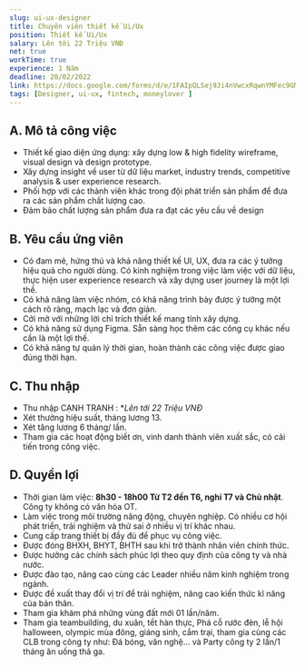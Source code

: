 ```yaml
---
slug: ui-ux-designer
title: Chuyên viên thiết kế Ui/Ux
position: Thiết kế Ui/Ux
salary: Lên tới 22 Triệu VNĐ
net: true
workTime: true
experience: 1 Năm
deadline: 20/02/2022
link: https://docs.google.com/forms/d/e/1FAIpQLSej9Ji4nVwcxRqwnYMFec9GMv3uYOpMD2vaskgfbVI4z3UjAA/viewform?usp=pp_url&entry.118037241=Ui/Ux+Designer
tags: [Designer, ui-ux, fintech, moneylover ]
---
```


## A. Mô tả công việc
- Thiết kế giao diện ứng dụng: xây dựng low & high fidelity wireframe, visual design và design prototype.
- Xây dựng insight về user từ dữ liệu market, industry trends, competitive analysis & user experience research.
- Phối hợp với các thành viên khác trong đội phát triển sản phẩm để đưa ra các sản phẩm chất lượng cao.
- Đảm bảo chất lượng sản phẩm đưa ra đạt các yêu cầu về design
 
## B. Yêu cầu ứng viên
- Có đam mê, hứng thú và khả năng thiết kế UI, UX, đưa ra các ý tưởng hiệu quả cho người dùng. Có kinh nghiệm trong việc làm việc với dữ liệu, thực hiện user experience research và xây dựng user journey là một lợi thế.
- Có khả năng làm việc nhóm, có khả năng trình bày được ý tưởng một cách rõ ràng, mạch lạc và đơn giản.
- Cởi mở với những lời chỉ trích thiết kế mang tính xây dựng.
- Có khả năng sử dụng Figma. Sẵn sàng học thêm các công cụ khác nếu cần là một lợi thế.
- Có khả năng tự quản lý thời gian, hoàn thành các công việc được giao đúng thời hạn.


## C. Thu nhập
- Thu nhập CẠNH TRANH : **Lên tới 22 Triệu VNĐ*
- Xét thưởng hiệu suất, tháng lương 13.
- Xét tăng lương 6 tháng/ lần.
- Tham gia các hoạt động biết ơn, vinh danh thành viên xuất sắc, có cải tiến trong công việc.

## D. Quyền lợi
- Thời gian làm việc: **8h30 - 18h00 Từ T2 đến T6, nghỉ T7 và Chủ nhật**. Công ty không có văn hóa OT.
- Làm việc trong môi trường năng động, chuyên nghiệp. Có nhiều cơ hội phát triển, trải nghiệm và thử sai ở nhiều vị trí khác nhau.
- Cung cấp trang thiết bị đầy đủ để phục vụ công việc.
- Được đóng BHXH, BHYT, BHTH sau khi trở thành nhân viên chính thức.
- Được hưởng các chính sách phúc lợi theo quy định của công ty và nhà nước.
- Được đào tạo, nâng cao cùng các Leader nhiều năm kinh nghiệm trong ngành.
- Được đề xuất thay đổi vị trí để trải nghiệm, nâng cao kiến thức kĩ năng của bản thân.
- Tham gia khám phá những vùng đất mới 01 lần/năm.
- Tham gia teambuilding, du xuân, tết hàn thực, Phá cỗ rước đèn, lễ hội halloween, olympic mùa đông, giáng sinh, cắm trại, tham gia cùng các CLB trong công ty như: Đá bóng, văn nghệ… và Party công ty 2 lần/1 tháng ăn uống thả ga.


